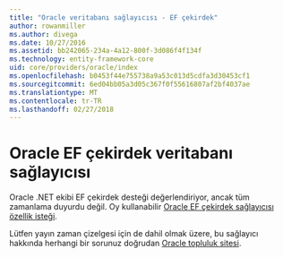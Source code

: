 ```yaml
---
title: "Oracle veritabanı sağlayıcısı - EF çekirdek"
author: rowanmiller
ms.author: divega
ms.date: 10/27/2016
ms.assetid: bb242065-234a-4a12-800f-3d086f4f134f
ms.technology: entity-framework-core
uid: core/providers/oracle/index
ms.openlocfilehash: b0453f44e755738a9a53c013d5cdfa3d30453cf1
ms.sourcegitcommit: 6ed04bb05a3d05c367f0f55616807af2bf4037ae
ms.translationtype: MT
ms.contentlocale: tr-TR
ms.lasthandoff: 02/27/2018
---
```

# <a name="oracle-ef-core-database-provider"></a>Oracle EF çekirdek veritabanı sağlayıcısı

Oracle .NET ekibi EF çekirdek desteği değerlendiriyor, ancak tüm zamanlama duyurdu değil. Oy kullanabilir [Oracle EF çekirdek sağlayıcısı özellik isteği](https://apex.oracle.com/pls/apex/f?p=18357:39:105422858407495::NO::P39_ID:28241).

Lütfen yayın zaman çizelgesi için de dahil olmak üzere, bu sağlayıcı hakkında herhangi bir sorunuz doğrudan [Oracle topluluk sitesi](https://community.oracle.com/).
